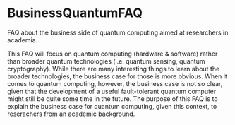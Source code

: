 # BusinessQuantumFAQ
FAQ about the business side of quantum computing aimed at researchers in academia. 

This FAQ will focus on quantum computing (hardware & software) rather than broader quantum technologies (i.e. quantum sensing, quantum cryptography). While there are many interesting things to learn about the broader technologies, the business case for those is more obvious. When it comes to quantum computing, however, the business case is not so clear, given that the development of a useful fault-tolerant quantum computer might still be quite some time in the future. The purpose of this FAQ is to explain the business case for quantum computing, given this context, to reserachers from an academic background. 


